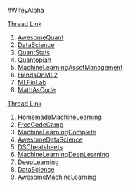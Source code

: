 #WifeyAlpha 

[Thread Link](https://twitter.com/wifeyalpha/status/1492575034761744386?s=21&t=GTTPxFxmqb1m7bhdDM55JA)

1. [AwesomeQuant](https://github.com/wilsonfreitas/awesome-quant)
2. [DataScience]([https://github.com/wilsonfreitas/awesome-quant](https://github.com/r0f1/datascience))
3. [QuantStats]([https://github.com/wilsonfreitas/awesome-quant](https://github.com/ranaroussi/quantstats))
4. [Quantopian](https://gist.github.com/ih2502mk/50d8f7feb614c8676383431b056f4291)
5. [MachineLearningAssetManagement](https://github.com/firmai/machine-learning-asset-management/blob/master/README.md)
6. [HandsOnML2](https://github.com/ageron/handson-ml2)
7. [MLFinLab](https://github.com/hudson-and-thames/mlfinlab)
8. [MathAsCode](https://github.com/Jam3/math-as-code/blob/master/PYTHON-README.md)


[Thread Link](https://twitter.com/wifeyalpha/status/1573740908205543427?s=21&t=i9MQdm4HwNfeeBkwkVHohg)

1. [HomemadeMachineLearning](https://github.com/trekhleb/homemade-machine-learning)
2. [FreeCodeCamp](https://github.com/freeCodeCamp/freeCodeCamp)
3. [MachineLearningComplete](https://github.com/Nyandwi/machine_learning_complete)
4. [AwesomeDataScience](https://github.com/academic/awesome-datascience)
5. [DSCheatsheets](https://github.com/FavioVazquez/ds-cheatsheets)
6. [MachineLearningDeepLearning](https://github.com/ashishpatel26/500-AI-Machine-learning-Deep-learning-Computer-vision-NLP-Projects-with-code)
7. [DeepLearning](https://github.com/kmario23/deep-learning-drizzle)
8. [DataScience](https://github.com/donnemartin/data-science-ipython-notebooks)
9. [AwesomeMachineLearning](https://github.com/josephmisiti/awesome-machine-learning)